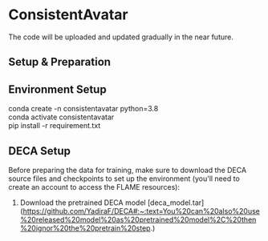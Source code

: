 # ConsistentAvatar
The code will be uploaded and updated gradually in the near future.

## Setup & Preparation
## Environment Setup
conda create -n consistentavatar python=3.8 <br>
conda activate consistentavatar <br>
pip install -r requirement.txt <br>

## DECA Setup
Before preparing the data for training, make sure to download the DECA source files and checkpoints to set up the environment (you'll need to create an account to access the FLAME resources):
1. Download the pretrained DECA model [deca_model.tar] (https://github.com/YadiraF/DECA#:~:text=You%20can%20also%20use%20released%20model%20as%20pretrained%20model%2C%20then%20ignor%20the%20pretrain%20step.)
